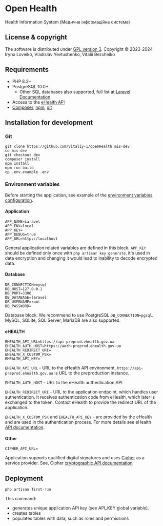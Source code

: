 # Open Health
Health Information System (Медична інформаційна система)
## License & copyright 
The software is distributed under [GPL version 3](https://www.gnu.org/licenses/gpl-3.0.en.html). Copyright &copy; 2023-2024 Iryna Loveiko, Vladislav Yevtushenko, Vitalii Bezsheiko
## Requirements
* PHP 8.2+
* PostgreSQL 10.0+
  - Other SQL databases also supported, full list at [Laravel Documentation](https://laravel.com/docs/11.x/database)
* Access to the [eHealth API](https://uaehealthapi.docs.apiary.io/#reference/public.-medical-service-provider-integration-layer/oauth/login?console=1)
* [Composer](https://getcomposer.org), [npm](https://www.npmjs.com), [git](https://git-scm.com)
## Installation for development
### Git
```
git clone https://github.com/Vitaliy-1/openHealth mis-dev
cd mis-dev
git checkout dev
composer install
npm install
npm run build
cp .env.example .env
```
### Environment variables
Before starting the application, see example of the [environment variables configuration](https://github.com/Vitaliy-1/openHealth/blob/main/.env.example).
#### Application
```
APP_NAME=Laravel
APP_ENV=local
APP_KEY=
APP_DEBUG=true
APP_URL=http://localhost
```
General application related variables are defined in this block. `APP_KEY` should be defined only once with `php artisan key:generate`, it's used in data encryption and changing it would lead to inability to decode encrypted data.
#### Database
```
DB_CONNECTION=mysql
DB_HOST=127.0.0.1
DB_PORT=3306
DB_DATABASE=laravel
DB_USERNAME=root
DB_PASSWORD=
```
Database block. We recommend to use PostgreSQL `DB_CONNECTION=pgsql`. MySQL, SQLite, SQL Server, MariaDB are also supported.
#### eHEALTH
```
EHEALTH_API_URL=https://api-preprod.ehealth.gov.ua
EHEALTH_AUTH_HOST=https://auth-preprod.ehealth.gov.ua
EHEALTH_REDIRECT_URI=
EHEALTH_X_CUSTOM_PSK=
EHEALTH_API_KEY=
```
`EHEALTH_API_URL` - URL to the eHealth API environment, `https://api-preprod.ehealth.gov.ua` is URL to the preproduction instance.

`EHEALTH_AUTH_HOST` - URL to the eHealth authentication API

`EHEALTH_REDIRECT_URI` - URL to the application endpoint, which handles user authentication. It receives authentication code from eHealth, which later is exchanged to the token. Contact eHealth to provide the redirect URL of the application.

`EHEALTH_X_CUSTOM_PSK` and `EHEALTH_API_KEY` - are provided by the eHealth and are used in the authentication process. For more details see eHealth [API documentation](https://uaehealthapi.docs.apiary.io/#reference/public.-medical-service-provider-integration-layer/oauth/login).
#### Other
```
CIPHER_API_URL=
```
Application supports qualified digital signatures and uses [Cipher](https://caas.cipher.com.ua) as a service provider. See, Cipher [cryptographic API documentation](https://docs.cipher.com.ua/display/CCSUOS)
## Deployment
```
php artisan first-run
```
This command:
* generates unique application API key (see API_KEY global variable),
* creates tables
* populates tables with data, such as roles and permissions
